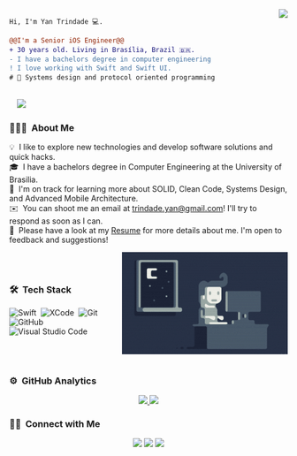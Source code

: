 <img align="right" height="200" src="https://media.giphy.com/media/mCRJDo24UvJMA/giphy.gif"/>

```diff
Hi, I'm Yan Trindade 💻.

@@I'm a Senior iOS Engineer@@
+ 30 years old. Living in Brasília, Brazil 🇧🇷.
- I have a bachelors degree in computer engineering
! I love working with Swift and Swift UI.
# 📖 Systems design and protocol oriented programming
```
<code>
  <a href="https://www.linkedin.com/in/trindadeyan/" target="_blank"><img height="30" src="https://image.flaticon.com/icons/svg/733/733561.svg"></a>
</code>

### 👨🏻‍💻 &nbsp;About Me

💡 &nbsp;I like to explore new technologies and develop software solutions and quick hacks.\
🎓 &nbsp;I have a bachelors degree in Computer Engineering at the University of Brasilia.\
🌱 &nbsp;I'm on track for learning more about SOLID, Clean Code, Systems Design, and Advanced Mobile Architecture.\
✉️ &nbsp;You can shoot me an email at trindade.yan@gmail.com! I'll try to respond as soon as I can.\
📄 &nbsp;Please have a look at my [Resume](https://drive.google.com/file/d/1RF_lSjUVv9cgR7wfH4WWHTn7VvRWnUMu/view?usp=sharing) for more details about me. I'm open to feedback and suggestions!


<img alt="Night Coding" src="https://raw.githubusercontent.com/AVS1508/AVS1508/master/assets/Night-Coding.gif" align="right"/>

<br>
<br>

### 🛠 &nbsp;Tech Stack
![Swift](https://img.shields.io/badge/-Swift-05122A?style=flat&logo=swift)&nbsp;
![XCode](https://img.shields.io/badge/-Xcode-05122A?style=flat&logo=xcode)&nbsp;
![Git](https://img.shields.io/badge/-Git-05122A?style=flat&logo=git)&nbsp;
![GitHub](https://img.shields.io/badge/-GitHub-05122A?style=flat&logo=github)&nbsp;
![Visual Studio Code](https://img.shields.io/badge/-Visual%20Studio%20Code-05122A?style=flat&logo=visual-studio-code&logoColor=007ACC)&nbsp;

<br>
<br>

### ⚙️ &nbsp;GitHub Analytics


<p align="center">
<a href="https://github.com/yanctrindade">
  <img height="180em" src="https://github-readme-stats-eight-theta.vercel.app/api?username=yanctrindade&show_icons=true&theme=algolia&include_all_commits=true&count_private=true"/>
  <img height="180em" src="https://github-readme-stats-eight-theta.vercel.app/api/top-langs/?username=yanctrindade&layout=compact&langs_count=8&theme=algolia&include_all_commits=true&count_private=true"/>
</a>
</p>

### 🤝🏻 &nbsp;Connect with Me

<p align="center">
<a href="https://www.linkedin.com/in/trindadeyan/"><img src="https://img.shields.io/badge/-Yan%20Correa%20Trindade-0077B5?style=flat&logo=Linkedin&logoColor=white"/></a>
<a href="mailto:trindade.yan@gmail.com"><img src="https://img.shields.io/badge/-trindade.yan@gmail.com-D14836?style=flat&logo=Gmail&logoColor=white"/></a>
<a href="https://instagram.com/yanctrindade"><img src="https://img.shields.io/badge/-@yanctrindade-E4405F?style=flat&logo=Instagram&logoColor=white"/></a>
</p>
